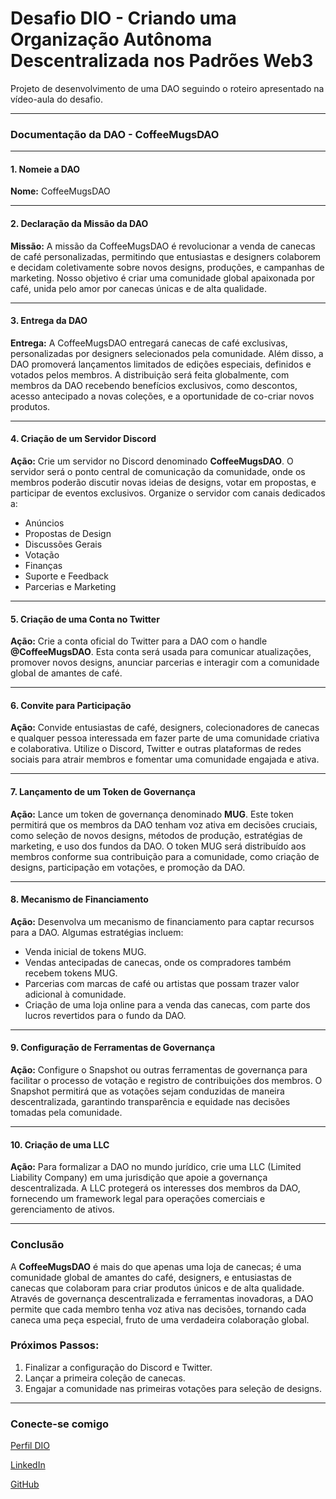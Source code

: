 # Desafio DIO - Criando uma Organização Autônoma Descentralizada nos Padrões Web3

Projeto de desenvolvimento de uma DAO seguindo o roteiro apresentado na vídeo-aula do desafio. 

---

### Documentação da DAO - CoffeeMugsDAO

---

#### 1. Nomeie a DAO

**Nome:** CoffeeMugsDAO

---

#### 2. Declaração da Missão da DAO

**Missão:** A missão da CoffeeMugsDAO é revolucionar a venda de canecas de café personalizadas, permitindo que entusiastas e designers colaborem e decidam coletivamente sobre novos designs, produções, e campanhas de marketing. Nosso objetivo é criar uma comunidade global apaixonada por café, unida pelo amor por canecas únicas e de alta qualidade.

---

#### 3. Entrega da DAO

**Entrega:** A CoffeeMugsDAO entregará canecas de café exclusivas, personalizadas por designers selecionados pela comunidade. Além disso, a DAO promoverá lançamentos limitados de edições especiais, definidos e votados pelos membros. A distribuição será feita globalmente, com membros da DAO recebendo benefícios exclusivos, como descontos, acesso antecipado a novas coleções, e a oportunidade de co-criar novos produtos.

---

#### 4. Criação de um Servidor Discord

**Ação:** Crie um servidor no Discord denominado **CoffeeMugsDAO**. O servidor será o ponto central de comunicação da comunidade, onde os membros poderão discutir novas ideias de designs, votar em propostas, e participar de eventos exclusivos. Organize o servidor com canais dedicados a:

- Anúncios
- Propostas de Design
- Discussões Gerais
- Votação
- Finanças
- Suporte e Feedback
- Parcerias e Marketing

---

#### 5. Criação de uma Conta no Twitter

**Ação:** Crie a conta oficial do Twitter para a DAO com o handle **@CoffeeMugsDAO**. Esta conta será usada para comunicar atualizações, promover novos designs, anunciar parcerias e interagir com a comunidade global de amantes de café.

---

#### 6. Convite para Participação

**Ação:** Convide entusiastas de café, designers, colecionadores de canecas e qualquer pessoa interessada em fazer parte de uma comunidade criativa e colaborativa. Utilize o Discord, Twitter e outras plataformas de redes sociais para atrair membros e fomentar uma comunidade engajada e ativa.

---

#### 7. Lançamento de um Token de Governança

**Ação:** Lance um token de governança denominado **MUG**. Este token permitirá que os membros da DAO tenham voz ativa em decisões cruciais, como seleção de novos designs, métodos de produção, estratégias de marketing, e uso dos fundos da DAO. O token MUG será distribuído aos membros conforme sua contribuição para a comunidade, como criação de designs, participação em votações, e promoção da DAO.

---

#### 8. Mecanismo de Financiamento

**Ação:** Desenvolva um mecanismo de financiamento para captar recursos para a DAO. Algumas estratégias incluem:

- Venda inicial de tokens MUG.
- Vendas antecipadas de canecas, onde os compradores também recebem tokens MUG.
- Parcerias com marcas de café ou artistas que possam trazer valor adicional à comunidade.
- Criação de uma loja online para a venda das canecas, com parte dos lucros revertidos para o fundo da DAO.

---

#### 9. Configuração de Ferramentas de Governança

**Ação:** Configure o Snapshot ou outras ferramentas de governança para facilitar o processo de votação e registro de contribuições dos membros. O Snapshot permitirá que as votações sejam conduzidas de maneira descentralizada, garantindo transparência e equidade nas decisões tomadas pela comunidade.

---

#### 10. Criação de uma LLC

**Ação:** Para formalizar a DAO no mundo jurídico, crie uma LLC (Limited Liability Company) em uma jurisdição que apoie a governança descentralizada. A LLC protegerá os interesses dos membros da DAO, fornecendo um framework legal para operações comerciais e gerenciamento de ativos.

---

### Conclusão

A **CoffeeMugsDAO** é mais do que apenas uma loja de canecas; é uma comunidade global de amantes do café, designers, e entusiastas de canecas que colaboram para criar produtos únicos e de alta qualidade. Através de governança descentralizada e ferramentas inovadoras, a DAO permite que cada membro tenha voz ativa nas decisões, tornando cada caneca uma peça especial, fruto de uma verdadeira colaboração global. 

### Próximos Passos:

1. Finalizar a configuração do Discord e Twitter.
2. Lançar a primeira coleção de canecas.
3. Engajar a comunidade nas primeiras votações para seleção de designs.

---

### Conecte-se comigo
[Perfil DIO](https://www.dio.me/users/frederico/)

[LinkedIn](https://www.linkedin.com/in/fredericolaffitte/)

[GitHub](https://github.com/FredLaffitte)
